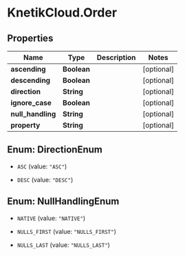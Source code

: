 # KnetikCloud.Order

## Properties
Name | Type | Description | Notes
------------ | ------------- | ------------- | -------------
**ascending** | **Boolean** |  | [optional] 
**descending** | **Boolean** |  | [optional] 
**direction** | **String** |  | [optional] 
**ignore_case** | **Boolean** |  | [optional] 
**null_handling** | **String** |  | [optional] 
**property** | **String** |  | [optional] 


<a name="DirectionEnum"></a>
## Enum: DirectionEnum


* `ASC` (value: `"ASC"`)

* `DESC` (value: `"DESC"`)




<a name="NullHandlingEnum"></a>
## Enum: NullHandlingEnum


* `NATIVE` (value: `"NATIVE"`)

* `NULLS_FIRST` (value: `"NULLS_FIRST"`)

* `NULLS_LAST` (value: `"NULLS_LAST"`)




